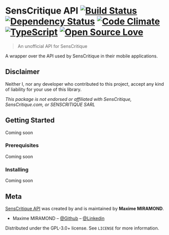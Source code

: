 # SensCritique API [![Build Status](https://travis-ci.org/miramo/senscritique-api.svg?branch=master)](https://travis-ci.org/miramo/senscritique-api) [![Dependency Status](https://david-dm.org/miramo/senscritique-api.svg)](https://david-dm.org/miramo/senscritique-api) [![Code Climate](https://codeclimate.com/github/miramo/senscritique-api/badges/gpa.svg)](https://codeclimate.com/github/miramo/senscritique-api) [![TypeScript](https://badges.frapsoft.com/typescript/version/typescript-next.svg?v=101)](https://www.typescriptlang.org/) [![Open Source Love](https://badges.frapsoft.com/os/v1/open-source.png?v=103)](https://opensource.org/licenses/GPL-3.0/)
> An unofficial API for SensCritique

A wrapper over the API used by SensCritique in their mobile applications.

## Disclaimer
Neither I, nor any developer who contributed to this project, accept any kind of liability for your use of this library.

*This package is not endorsed or affiliated with SensCritique, SensCritique.com, or SENSCRITIQUE SARL*

## Getting Started
Coming soon

### Prerequisites
Coming soon

### Installing
Coming soon

## Meta
[SensCritique API](https://github.com/miramo/senscritique-api) was created by and is maintained by **Maxime MIRAMOND**.

* Maxime MIRAMOND – [@Github](https://github.com/miramo) – [@Linkedin](https://fr.linkedin.com/in/maximemiramond)

Distributed under the GPL-3.0+ license. See ``LICENSE`` for more information.
